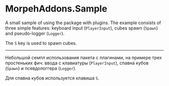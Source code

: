 # MorpehAddons.Sample

A small sample of using the package with plugins. The example consists of three simple features: keyboard input (`PlayerInput`), cubes spawn (`Spawn`) and pseudo-logger (`Logger`).

The `S` key is used to spawn cubes.

--------------------

Небольшой семпл использования пакета с плагинами, на примере трех простеньких фич: ввода с клавиатуры (`PlayerInput`), спавна кубов (`Spawn`) и псевдологгера (`Logger`). 

Для спавна кубов используется клавиша `S`.

